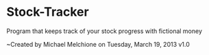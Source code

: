 Stock-Tracker
=============

Program that keeps track of your stock progress with fictional money

~Created by Michael Melchione on Tuesday, March 19, 2013 v1.0

